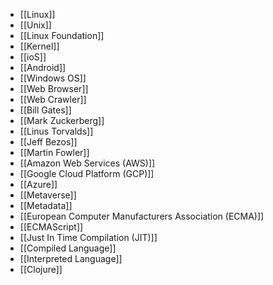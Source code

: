- [[Linux]]
- [[Unix]]
- [[Linux Foundation]]
- [[Kernel]]
- [[ioS]]
- [[Android]]
- [[Windows OS]]
- [[Web Browser]]
- [[Web Crawler]]
- [[Bill Gates]]
- [[Mark Zuckerberg]]
- [[Linus Torvalds]]
- [[Jeff Bezos]]
- [[Martin Fowler]]
- [[Amazon Web Services (AWS)]]
- [[Google Cloud Platform (GCP)]]
- [[Azure]]
- [[Metaverse]]
- [[Metadata]]
- [[European Computer Manufacturers Association (ECMA)]]
- [[ECMAScript]]
- [[Just In Time Compilation (JIT)]]
- [[Compiled Language]]
- [[Interpreted Language]]
- [[Clojure]]